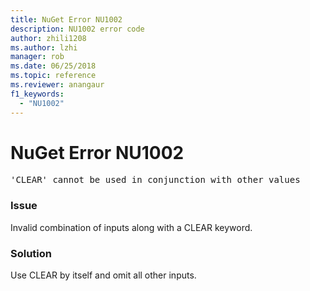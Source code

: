 ```yaml
---
title: NuGet Error NU1002
description: NU1002 error code
author: zhili1208
ms.author: lzhi
manager: rob
ms.date: 06/25/2018
ms.topic: reference
ms.reviewer: anangaur
f1_keywords:
  - "NU1002"
---
```


# NuGet Error NU1002

<pre>'CLEAR' cannot be used in conjunction with other values</pre>

### Issue
Invalid combination of inputs along with a CLEAR keyword.

### Solution
Use CLEAR by itself and omit all other inputs.
